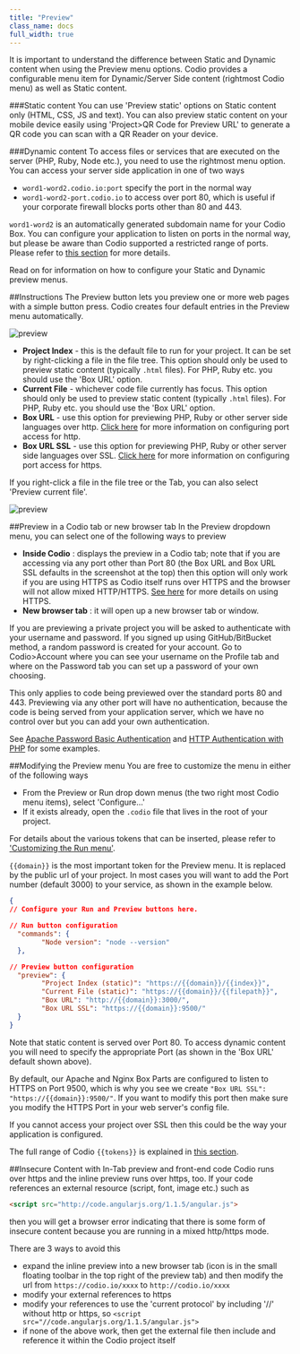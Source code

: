 ```yaml
---
title: "Preview"
class_name: docs
full_width: true
---
```


It is important to understand the difference between Static and Dynamic content when using the Preview menu options. Codio provides a configurable menu item for Dynamic/Server Side content (rightmost Codio menu) as well as Static content.

###Static content
You can use 'Preview static' options on Static content only (HTML, CSS, JS and text).
You can also preview static content on your mobile device easily using 'Project>QR Code for Preview URL' to generate a QR code you can scan with a QR Reader on your device.

###Dynamic content
To access files or services that are executed on the server (PHP, Ruby, Node etc.), you need to use the rightmost menu option. You can access your server side application in one of two ways

- `word1-word2.codio.io:port` specify the port in the normal way
- `word1-word2-port.codio.io` to access over port 80, which is useful if your corporate firewall blocks ports other than 80 and 443.

`word1-word2` is an automatically generated subdomain name for your Codio Box. You can configure your application to listen on ports in the normal way, but please be aware than Codio supported a restricted range of ports. Please refer to [this section](/docs/boxes/access/ext-access) for more details.

Read on for information on how to configure your Static and Dynamic preview menus.

##Instructions
The Preview button lets you preview one or more web pages with a simple button press. Codio creates four default entries in the Preview menu automatically.

![preview](/img/docs/preview-deploy.png)

- **Project Index** - this is the default file to run for your project. It can be set by right-clicking a file in the file tree. This option should only be used to preview static content (typically `.html` files). For PHP, Ruby etc. you should use the 'Box URL' option.
- **Current File** - whichever code file currently has focus. This option should only be used to preview static content (typically `.html` files). For PHP, Ruby etc. you should use the 'Box URL' option.
- **Box URL** - use this option for previewing PHP, Ruby or other server side languages over http. [Click here](/docs/boxes/access/ext-access) for more information on configuring port access for http.
- **Box URL SSL** - use this option for previewing PHP, Ruby or other server side languages over SSL. [Click here](/docs/boxes/access/ext-access) for more information on configuring port access for https.


If you right-click a file in the file tree or the Tab, you can also select 'Preview current file'.

![preview](/img/docs/preview-deploy-right-click.png)

##Preview in a Codio tab or new browser tab
In the Preview dropdown menu, you can select one of the following ways to preview

- **Inside Codio** : displays the preview in a Codio tab; note that if you are accessing via any port other than Port 80 (the Box URL and Box URL SSL defaults in the screenshot at the top) then this option will only work if you are using HTTPS as Codio itself runs over HTTPS and the browser will not allow mixed HTTP/HTTPS. [See here](/docs/boxes/access/ext-access) for more details on using HTTPS.
- **New browser tab** : it will open up a new browser tab or window.

If you are previewing a private project you will be asked to authenticate with your username and password. If you signed up using GitHub/BitBucket method, a random password is created for your account. Go to Codio>Account where you can see your username on the Profile tab and where on the Password tab you can set up a password of your own choosing.

This only applies to code being previewed over the standard ports 80 and 443. Previewing via any other port will have no authentication, because the code is being served from your application server, which we have no control over but you can add your own authentication.

See [Apache Password Basic Authentication](https://wiki.apache.org/httpd/PasswordBasicAuth) and [HTTP Authentication with PHP](http://php.net/manual/en/features.http-auth.php) for some examples.

##Modifying the Preview menu
You are free to customize the menu in either of the following ways

- From the Preview or Run drop down menus (the two right most Codio menu items), select 'Configure...'
- If it exists already, open the `.codio` file that lives in the root of your project.

For details about the various tokens that can be inserted, please refer to ['Customizing the Run menu'](/docs/boxes/overview/run).

`{{domain}}` is the most important token for the Preview menu. It is replaced by the public url of your project. In most cases you will want to add the Port number (default 3000) to your service, as shown in the example below.

```json
{
// Configure your Run and Preview buttons here.

// Run button configuration
  "commands": {
        "Node version": "node --version"
  },

// Preview button configuration
  "preview": {
        "Project Index (static)": "https://{{domain}}/{{index}}",
        "Current File (static)": "https://{{domain}}/{{filepath}}",
        "Box URL": "http://{{domain}}:3000/",
        "Box URL SSL": "https://{{domain}}:9500/"
  }
}
```

Note that static content is served over Port 80. To access dynamic content you will need to specify the appropriate Port (as shown in the 'Box URL' default shown above).

By default, our Apache and Nginx Box Parts are configured to listen to HTTPS on Port 9500, which is why you see we create `"Box URL SSL": "https://{{domain}}:9500/"`. If you want to modify this port then make sure you modify the HTTPS Port in your web server's config file.

If you cannot access your project over SSL then this could be the way your application is configured.

The full range of Codio `{{tokens}}` is explained in [this section](/docs/boxes/overview/run).

##Insecure Content with In-Tab preview and front-end code
Codio runs over https and the inline preview runs over https, too. If your code references an external resource (script, font, image etc.) such as

```html
<script src="http://code.angularjs.org/1.1.5/angular.js">
```

then you will get a browser error indicating that there is some form of insecure content because you are running in a mixed http/https mode.

There are 3 ways to avoid this

- expand the inline preview into a new browser tab (icon is in the small floating toolbar in the top right of the preview tab) and then modify the url from `https://codio.io/xxxx` to `http://codio.io/xxxx`
- modify your external references to https
- modify your references to use the 'current protocol' by including '//' without http or https, so `<script src="//code.angularjs.org/1.1.5/angular.js">`
- if none of the above work, then get the external file then include and reference it within the Codio project itself

